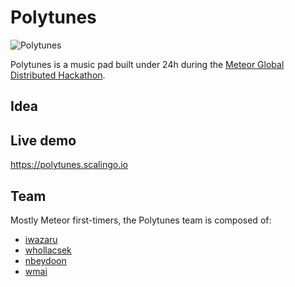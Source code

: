 # Polytunes

![Polytunes](https://pbs.twimg.com/media/CQ_poKHWwAAKpLq.png)

Polytunes is a music pad built under 24h during the [Meteor Global Distributed Hackathon](http://meteor-2015.devpost.com/).

## Idea

## Live demo

https://polytunes.scalingo.io

## Team

Mostly Meteor first-timers, the Polytunes team is composed of:
* [iwazaru](https://github.com/iwazaru)
* [whollacsek](https://github.com/whollacsek)
* [nbeydoon](https://github.com/nbeydoon)
* [wmai](https://github.com/wmai)

